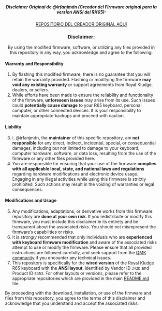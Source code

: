 <div align="center">
<h5>Disclaimer Original de @irfanjmdn (Creador del Firmware original para la version ANSI del RK65):</h5>
<a href="https://github.com/irfanjmdn/r65/tree/master">REPOSITORIO DEL CREADOR ORIGINAL AQUí</a>
<h3>Disclaimer:</h3>

<p>By using the modified firmware, software, or utilizing any files provided in this repository in any way, you acknowledge and agree to the following:</p>

<div align="left">
<h4>Warranty and Responsibility</h4>
<ol>
<li>By flashing this modified firmware, there is no guarantee that you will retain the warranty provided. Flashing or modifying the firmware <strong>may void any existing warranty</strong> or support agreements from Royal Kludge, dealers, or sellers.</li>

<li>While efforts have been made to ensure the reliability and functionality of the firmware, <strong>unforeseen issues</strong> may arise from its use. Such issues could <strong>potentially cause damage</strong> to your R65 keyboard, personal computer, or other connected devices. It is your responsibility to maintain appropriate backups and proceed with caution.</li>
</ol>

<h4>Liability</h4>
<ol start="3">
<li>I, @irfanjmdn, the <strong>maintainer</strong> of this specific repository, am <strong>not responsible</strong> for any direct, indirect, incidental, special, or consequential damages, including but not limited to damage to your keyboard, computer hardware, software, or data loss, resulting from the use of the firmware or any other files provided here.</li>

<li>You are responsible for ensuring that your use of the firmware <strong>complies with all applicable local, state, and national laws and regulations</strong> regarding hardware modifications and electronic device usage. Engaging in any illegal activities while using this firmware is strictly prohibited. Such actions may result in the voiding of warranties or legal consequences.</li>
</ol>

<h4>Modifications and Usage</h4>
<ol start="5">
<li>Any modifications, adaptations, or derivative works from this firmware repository are <strong>done at your own risk</strong>. If you redistribute or modify this firmware, you must include this disclaimer in its entirety and be transparent about the associated risks. You should not misrepresent the firmware’s capabilities or risks.</li>

<li>It is <em>strongly</em> recommended that only individuals who are <strong>experienced with keyboard firmware modification</strong> and aware of the associated risks attempt to use or modify the firmware. Please ensure that all provided instructions are followed carefully, and seek support from the <a href="https://discord.gg/qmk">QMK community</a> if you encounter any technical issues.</li>

<li>This repository is specifically for the <strong>wired version</strong> of the Royal Kludge R65 keyboard with the <strong>ANSI layout</strong>, identified by Vendor ID <code>342D</code> and Product ID <code>E453</code>. For other layouts or versions, please refer to the appropriate repositories which are provided in the main <a href="README.md">README.md</a> file.</li>
</ol>

<p>By proceeding with the download, installation, or use of the firmware and files from this repository, you agree to the terms of this disclaimer and acknowledge that you understand and accept the associated risks.</p>
</div>
